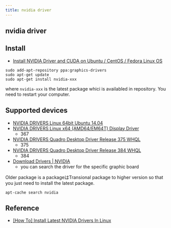 ```yaml
---
title: nvidia driver
---
```


## nvidia driver

## Install
* [Install NVIDIA Driver and CUDA on Ubuntu / CentOS / Fedora Linux OS](https://gist.github.com/wangruohui/df039f0dc434d6486f5d4d098aa52d07)

```
sudo add-apt-repository ppa:graphics-drivers
sudo apt-get update
sudo apt-get install nvidia-xxx
```

where `nvidia-xxx` is the latest package whici is availabled in repository.
You need to restart your computer.

## Supported devices
* [NVIDIA DRIVERS Linux 64bit Ubuntu 14\.04](http://www.nvidia.com/download/driverResults.aspx/124091/en-us)
* [NVIDIA DRIVERS Linux x64 \(AMD64/EM64T\) Display Driver](http://www.nvidia.com/Download/driverResults.aspx/106780/en-us)
    * 367
* [NVIDIA DRIVERS Quadro Desktop Driver Release 375 WHQL](http://www.nvidia.com/download/driverResults.aspx/120238/en-us)
    * 375
* [NVIDIA DRIVERS Quadro Desktop Driver Release 384 WHQL](http://www.nvidia.com/download/driverResults.aspx/123335/en-us)
    * 384
* [Download Drivers \| NVIDIA](http://www.nvidia.com/Download/index.aspx?lang=en-us)
    * you can search the driver for the specific graphic board

Older package is a packageはTransional package to higher version so that you just need to install the latest package.

```
apt-cache search nvidia
```



## Reference
* [\[How To\] Install Latest NVIDIA Drivers In Linux](http://www.linuxandubuntu.com/home/how-to-install-latest-nvidia-drivers-in-linux)
